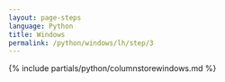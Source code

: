 ```yaml
---
layout: page-steps
language: Python
title: Windows
permalink: /python/windows/lh/step/3
---
```


{% include partials/python/columnstorewindows.md %}
